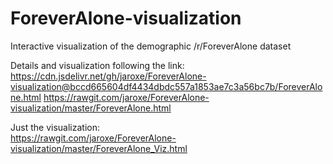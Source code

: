 # ForeverAlone-visualization
Interactive visualization of the demographic /r/ForeverAlone dataset

Details and visualization following the link:<br>
https://cdn.jsdelivr.net/gh/jaroxe/ForeverAlone-visualization@bccd665604df4434dbdc557a1853ae7c3a56bc7b/ForeverAlone.html
https://rawgit.com/jaroxe/ForeverAlone-visualization/master/ForeverAlone.html

Just the visualization:<br>
https://rawgit.com/jaroxe/ForeverAlone-visualization/master/ForeverAlone_Viz.html

